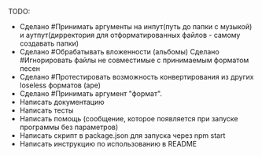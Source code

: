 TODO:
* Cделано #Принимать аргументы на инпут(путь до папки с музыкой) и аутпут(дирректория для отформатированных файлов - самому создавать папки)
* Cделано #Обрабатывать вложенности (альбомы)
Сделано #Игнорировать файлы не совместимые с принимаемым форматом песен
* Сделано #Протестировать возможность конвертирования из других loseless форматов (ape)
* Сделано #Принимать аргумент "формат".
* Написать документацию
* Написать тесты
* Написать помощь (сообщение, которое появляется при запуске программы без параметров)
* Написать скрипт в package.json для запуска через npm start
* Написать инструкцию по использованию в README